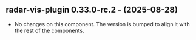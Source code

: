   ## radar-vis-plugin 0.33.0-rc.2 - (2025-08-28)
  
  * No changes on this component. The version is bumped to align it
    with the rest of the components.
